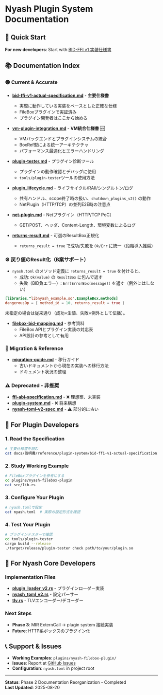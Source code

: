 # Nyash Plugin System Documentation

## 🎯 Quick Start

**For new developers**: Start with [BID-FFI v1 実装仕様書](./bid-ffi-v1-actual-specification.md)

## 📚 Documentation Index

### 🟢 **Current & Accurate**
- **[bid-ffi-v1-actual-specification.md](./bid-ffi-v1-actual-specification.md)** - **主要仕様書**
  - 実際に動作している実装をベースとした正確な仕様
  - FileBoxプラグインで実証済み
  - プラグイン開発者はここから始める

- **[vm-plugin-integration.md](./vm-plugin-integration.md)** - **VM統合仕様書** 🆕
  - VMバックエンドとプラグインシステムの統合
  - BoxRef型による統一アーキテクチャ
  - パフォーマンス最適化とエラーハンドリング

- **[plugin-tester.md](./plugin-tester.md)** - プラグイン診断ツール
  - プラグインの動作確認とデバッグに使用
  - `tools/plugin-tester`ツールの使用方法

- **[plugin_lifecycle.md](./plugin_lifecycle.md)** - ライフサイクル/RAII/シングルトン/ログ
  - 共有ハンドル、scope終了時の扱い、`shutdown_plugins_v2()` の動作
  - NetPlugin（HTTP/TCP）の並列E2E時の注意点

- **[net-plugin.md](./net-plugin.md)** - Netプラグイン（HTTP/TCP PoC）
  - GET/POST、ヘッダ、Content-Length、環境変数によるログ

- **[returns-result.md](./returns-result.md)** - 可選のResultBox正規化
  - `returns_result = true` で成功/失敗を `Ok/Err` に統一（段階導入推奨）

### ⚙️ 戻り値のResult化（B案サポート）
- `nyash.toml` のメソッド定義に `returns_result = true` を付けると、
  - 成功: `Ok(value)` の `ResultBox` に包んで返す
  - 失敗（BID負エラー）: `Err(ErrorBox(message))` を返す（例外にはしない）

```toml
[libraries."libnyash_example.so".ExampleBox.methods]
dangerousOp = { method_id = 10, returns_result = true }
```

未指定の場合は従来通り（成功=生値、失敗=例外として伝播）。

- **[filebox-bid-mapping.md](./filebox-bid-mapping.md)** - 参考資料
  - FileBox APIとプラグイン実装の対応表
  - API設計の参考として有用

### 🔄 **Migration & Reference**
- **[migration-guide.md](./migration-guide.md)** - 移行ガイド
  - 古いドキュメントから現在の実装への移行方法
  - ドキュメント状況の整理

### ⚠️ **Deprecated - 非推奨**
- **[ffi-abi-specification.md](./ffi-abi-specification.md)** - ❌ 理想案、未実装
- **[plugin-system.md](./plugin-system.md)** - ❌ 将来構想
- **[nyash-toml-v2-spec.md](./nyash-toml-v2-spec.md)** - ⚠️ 部分的に古い

## 🚀 For Plugin Developers

### 1. **Read the Specification**
```bash
# 主要仕様書を読む
cat docs/説明書/reference/plugin-system/bid-ffi-v1-actual-specification.md
```

### 2. **Study Working Example**
```bash
# FileBoxプラグインを参考にする
cd plugins/nyash-filebox-plugin
cat src/lib.rs
```

### 3. **Configure Your Plugin**
```bash
# nyash.tomlで設定
cat nyash.toml  # 実際の設定形式を確認
```

### 4. **Test Your Plugin**
```bash
# プラグインテスターで確認
cd tools/plugin-tester
cargo build --release
./target/release/plugin-tester check path/to/your/plugin.so
```

## 🔧 For Nyash Core Developers

### Implementation Files
- **[plugin_loader_v2.rs](../../../../src/runtime/plugin_loader_v2.rs)** - プラグインローダー実装
- **[nyash_toml_v2.rs](../../../../src/config/nyash_toml_v2.rs)** - 設定パーサー
- **[tlv.rs](../../../../src/bid/tlv.rs)** - TLVエンコーダー/デコーダー

### Next Steps
- **Phase 3**: MIR ExternCall → plugin system 接続実装
- **Future**: HTTP系ボックスのプラグイン化

## 📞 Support & Issues

- **Working Examples**: `plugins/nyash-filebox-plugin/`
- **Issues**: Report at [GitHub Issues](https://github.com/moe-charm/nyash/issues)
- **Configuration**: `nyash.toml` in project root

---

**Status**: Phase 2 Documentation Reorganization - Completed  
**Last Updated**: 2025-08-20
